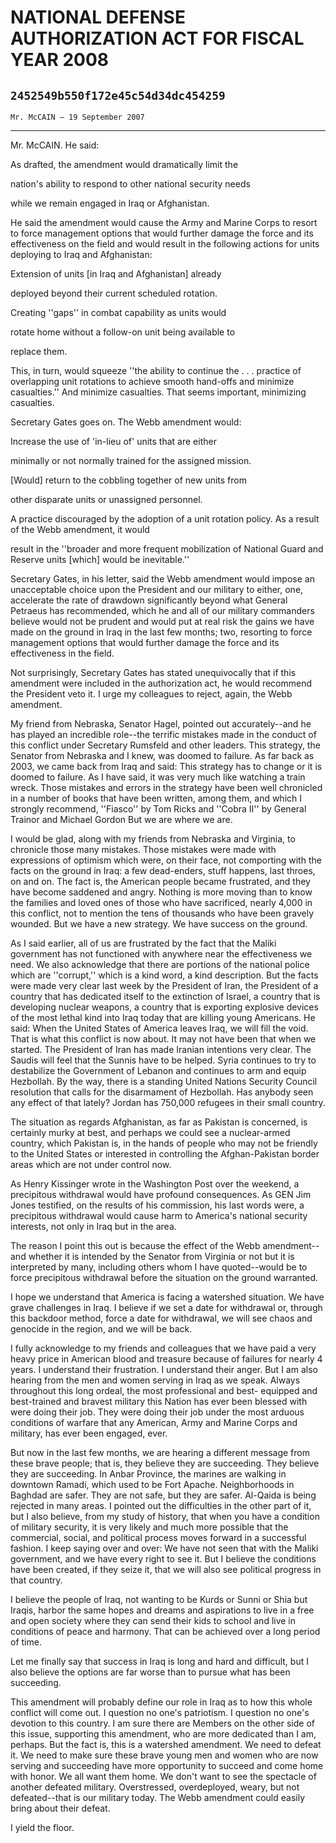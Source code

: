 # NATIONAL DEFENSE AUTHORIZATION ACT FOR FISCAL YEAR 2008
## `2452549b550f172e45c54d34dc454259`
`Mr. McCAIN — 19 September 2007`

---


Mr. McCAIN. He said:




 As drafted, the amendment would dramatically limit the 


 nation's ability to respond to other national security needs 


 while we remain engaged in Iraq or Afghanistan.


He said the amendment would cause the Army and Marine Corps to resort 
to force management options that would further damage the force and its 
effectiveness on the field and would result in the following actions 
for units deploying to Iraq and Afghanistan:




 Extension of units [in Iraq and Afghanistan] already 


 deployed beyond their current scheduled rotation.



 Creating ''gaps'' in combat capability as units would 


 rotate home without a follow-on unit being available to 


 replace them.


This, in turn, would squeeze ''the ability to continue the . . . 
practice of overlapping unit rotations to achieve smooth hand-offs and 
minimize casualties.'' And minimize casualties. That seems important, 
minimizing casualties.

Secretary Gates goes on. The Webb amendment would:




 Increase the use of 'in-lieu of' units that are either 


 minimally or not normally trained for the assigned mission.



 [Would] return to the cobbling together of new units from 


 other disparate units or unassigned personnel.


A practice discouraged by the adoption of a unit rotation policy. As 
a result of the Webb amendment, it would


result in the ''broader and more frequent mobilization of National 
Guard and Reserve units [which] would be inevitable.''

Secretary Gates, in his letter, said the Webb amendment would impose 
an unacceptable choice upon the President and our military to either, 
one, accelerate the rate of drawdown significantly beyond what General 
Petraeus has recommended, which he and all of our military commanders 
believe would not be prudent and would put at real risk the gains we 
have made on the ground in Iraq in the last few months; two, resorting 
to force management options that would further damage the force and its 
effectiveness in the field.

Not surprisingly, Secretary Gates has stated unequivocally that if 
this amendment were included in the authorization act, he would 
recommend the President veto it. I urge my colleagues to reject, again, 
the Webb amendment.

My friend from Nebraska, Senator Hagel, pointed out accurately--and 
he has played an incredible role--the terrific mistakes made in the 
conduct of this conflict under Secretary Rumsfeld and other leaders. 
This strategy, the Senator from Nebraska and I knew, was doomed to 
failure. As far back as 2003, we came back from Iraq and said: This 
strategy has to change or it is doomed to failure. As I have said, it 
was very much like watching a train wreck. Those mistakes and errors in 
the strategy have been well chronicled in a number of books that have 
been written, among them, and which I strongly recommend, ''Fiasco'' by 
Tom Ricks and ''Cobra II'' by General Trainor and Michael Gordon But we 
are where we are.

I would be glad, along with my friends from Nebraska and Virginia, to 
chronicle those many mistakes. Those mistakes were made with 
expressions of optimism which were, on their face, not comporting with 
the facts on the ground in Iraq: a few dead-enders, stuff happens, last 
throes, on and on. The fact is, the American people became frustrated, 
and they have become saddened and angry. Nothing is more moving than to 
know the families and loved ones of those who have sacrificed, nearly 
4,000 in this conflict, not to mention the tens of thousands who have 
been gravely wounded. But we have a new strategy. We have success on 
the ground.

As I said earlier, all of us are frustrated by the fact that the 
Maliki government has not functioned with anywhere near the 
effectiveness we need. We also acknowledge that there are portions of 
the national police which are ''corrupt,'' which is a kind word, a kind 
description. But the facts were made very clear last week by the 
President of Iran, the President of a country that has dedicated itself 
to the extinction of Israel, a country that is developing nuclear 
weapons, a country that is exporting explosive devices of the most 
lethal kind into Iraq today that are killing young Americans. He said: 
When the United States of America leaves Iraq, we will fill the void. 
That is what this conflict is now about. It may not have been that when 
we started. The President of Iran has made Iranian intentions very 
clear. The Saudis will feel that the Sunnis have to be helped. Syria 
continues to try to destabilize the Government of Lebanon and continues 
to arm and equip Hezbollah. By the way, there is a standing United 
Nations Security Council resolution that calls for the disarmament of 
Hezbollah. Has anybody seen any effect of that lately? Jordan has 
750,000 refugees in their small country.

The situation as regards Afghanistan, as far as Pakistan is 
concerned, is certainly murky at best, and perhaps we could see a 
nuclear-armed country, which Pakistan is, in the hands of people who 
may not be friendly to the United States or interested in controlling 
the Afghan-Pakistan border areas which are not under control now.

As Henry Kissinger wrote in the Washington Post over the weekend, a 
precipitous withdrawal would have profound consequences. As GEN Jim 
Jones testified, on the results of his commission, his last words were, 
a precipitous withdrawal would cause harm to America's national 
security interests, not only in Iraq but in the area.

The reason I point this out is because the effect of the Webb 
amendment--and whether it is intended by the Senator from Virginia or 
not but it is interpreted by many, including others whom I have 
quoted--would be to force precipitous withdrawal before the situation 
on the ground warranted.

I hope we understand that America is facing a watershed situation. We 
have grave challenges in Iraq. I believe if we set a date for 
withdrawal or, through this backdoor method, force a date for 
withdrawal, we will see chaos and genocide in the region, and we will 
be back.

I fully acknowledge to my friends and colleagues that we have paid a 
very heavy price in American blood and treasure because of failures for 
nearly 4 years. I understand their frustration. I understand their 
anger. But I am also hearing from the men and women serving in Iraq as 
we speak. Always throughout this long ordeal, the most professional and 
best- equipped and best-trained and bravest military this Nation has 
ever been blessed with were doing their job. They were doing their job 
under the most arduous conditions of warfare that any American, Army 
and Marine Corps and military, has ever been engaged, ever.

But now in the last few months, we are hearing a different message 
from these brave people; that is, they believe they are succeeding. 
They believe they are succeeding. In Anbar Province, the marines are 
walking in downtown Ramadi, which used to be Fort Apache. Neighborhoods 
in Baghdad are safer. They are not safe, but they are safer. Al-Qaida 
is being rejected in many areas. I pointed out the difficulties in the 
other part of it, but I also believe, from my study of history, that 
when you have a condition of military security, it is very likely and 
much more possible that the commercial, social, and political process 
moves forward in a successful fashion. I keep saying over and over: We 
have not seen that with the Maliki government, and we have every right 
to see it. But I believe the conditions have been created, if they 
seize it, that we will also see political progress in that country.

I believe the people of Iraq, not wanting to be Kurds or Sunni or 
Shia but Iraqis, harbor the same hopes and dreams and aspirations to 
live in a free and open society where they can send their kids to 
school and live in conditions of peace and harmony. That can be 
achieved over a long period of time.

Let me finally say that success in Iraq is long and hard and 
difficult, but I also believe the options are far worse than to pursue 
what has been succeeding.

This amendment will probably define our role in Iraq as to how this 
whole conflict will come out. I question no one's patriotism. I 
question no one's devotion to this country. I am sure there are Members 
on the other side of this issue, supporting this amendment, who are 
more dedicated than I am, perhaps. But the fact is, this is a watershed 
amendment. We need to defeat it. We need to make sure these brave young 
men and women who are now serving and succeeding have more opportunity 
to succeed and come home with honor. We all want them home. We don't 
want to see the spectacle of another defeated military. Overstressed, 
overdeployed, weary, but not defeated--that is our military today. The 
Webb amendment could easily bring about their defeat.

I yield the floor.